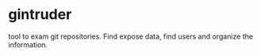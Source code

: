 # gintruder
tool to exam git repositories. Find expose data, find users and organize the information.
